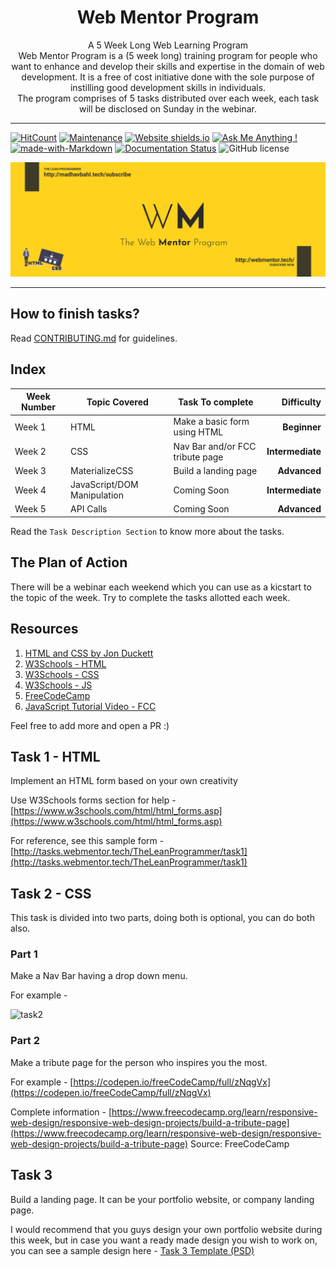 <h1 align="center">
  Web Mentor Program
</h1>

<p align="center">
  A 5 Week Long Web Learning Program
  <br />
  Web Mentor Program is a (5 week long) training program for people who want to enhance and develop their skills and expertise in the domain of web development. It is a free of cost initiative done with the sole purpose of instilling good development skills in individuals.
  <br />
  The program comprises of 5 tasks distributed over each week, each task will be disclosed on Sunday in the webinar.
</p>

***

[![HitCount](http://hits.dwyl.io/MadhavBahlMD/webmentor.svg)](http://hits.dwyl.io/MadhavBahlMD/webmentor) [![Maintenance](https://img.shields.io/badge/Maintained%3F-yes-green.svg)](https://GitHub.com/MadhavBahlMD/webmentor/commit-activity) [![Website shields.io](https://img.shields.io/website-up-down-green-red/http/shields.io.svg)](http://webmentor.tech/) [![Ask Me Anything !](https://img.shields.io/badge/Ask%20me-anything-1abc9c.svg)](http://madhavbahl.tech/contact/) [![made-with-Markdown](https://img.shields.io/badge/Made%20with-Markdown-1f425f.svg)](http://commonmark.org) [![Documentation Status](https://readthedocs.org/projects/ansicolortags/badge/?version=latest)](http://ansicolortags.readthedocs.io/?badge=latest) ![GitHub license](https://img.shields.io/github/license/MadhavBahlMD/webmentor.svg)

![WebMentor](./cover.png)

***

## How to finish tasks?

Read [CONTRIBUTING.md](./CONTRIBUTING.md) for guidelines.

## Index

| Week Number | Topic Covered | Task To complete | Difficulty |
| ---------- | ----- | ------------ | ---------: |
| Week 1 | HTML | Make a basic form using HTML | **Beginner** |
| Week 2 | CSS | Nav Bar and/or FCC tribute page | **Intermediate** |
| Week 3 | MaterializeCSS | Build a landing page | **Advanced** |
| Week 4 | JavaScript/DOM Manipulation | Coming Soon | **Intermediate** |
| Week 5 | API Calls | Coming Soon | **Advanced** |

Read the `Task Description Section` to know more about the tasks.

## The Plan of Action

There will be a webinar each weekend which you can use as a kicstart to the topic of the week.
Try to complete the tasks allotted each week.

## Resources

1. [HTML and CSS by Jon Duckett](https://wtf.tw/ref/duckett.pdf)
2. [W3Schools - HTML](https://www.w3schools.com/html/)
3. [W3Schools - CSS](https://www.w3schools.com/css/)
4. [W3Schools - JS](https://www.w3schools.com/js/)
5. [FreeCodeCamp](https://www.freecodecamp.org/)
6. [JavaScript Tutorial Video - FCC](https://www.youtube.com/watch?v=PkZNo7MFNFg&t=1s)

Feel free to add more and open a PR :)

## Task 1 - HTML

Implement an HTML form based on your own creativity

Use W3Schools forms section for help - [https://www.w3schools.com/html/html_forms.asp](https://www.w3schools.com/html/html_forms.asp)

For reference, see this sample form - [http://tasks.webmentor.tech/TheLeanProgrammer/task1](http://tasks.webmentor.tech/TheLeanProgrammer/task1)

## Task 2 - CSS

This task is divided into two parts, doing both is optional, you can do both also.

### Part 1

Make a Nav Bar having a drop down menu.

For example - 

![task2](https://user-images.githubusercontent.com/26179770/80280015-e5a84400-871e-11ea-9ed2-bf3f33dc5f43.png)

### Part 2

Make a tribute page for the person who inspires you the most.

For example - [https://codepen.io/freeCodeCamp/full/zNqgVx](https://codepen.io/freeCodeCamp/full/zNqgVx)

Complete information - [https://www.freecodecamp.org/learn/responsive-web-design/responsive-web-design-projects/build-a-tribute-page](https://www.freecodecamp.org/learn/responsive-web-design/responsive-web-design-projects/build-a-tribute-page)
Source: FreeCodeCamp

## Task 3

Build a landing page. It can be your portfolio website, or company landing page.

I would recommend that you guys design your own portfolio website during this week, but in case you want a ready made design you wish to work on, you can see a sample design here - [Task 3 Template (PSD)](./task3_template/README.md)

